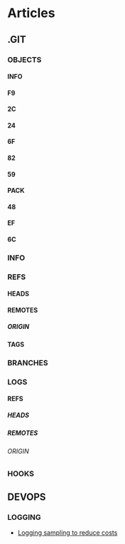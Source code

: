 # Articles

## .GIT


### OBJECTS


#### INFO


#### F9


#### 2C


#### 24


#### 6F


#### 82


#### 59


#### PACK


#### 48


#### EF


#### 6C


### INFO


### REFS


#### HEADS


#### REMOTES


##### ORIGIN


#### TAGS


### BRANCHES


### LOGS


#### REFS


##### HEADS


##### REMOTES


###### ORIGIN


### HOOKS


## DEVOPS


### LOGGING

- [Logging sampling to reduce costs](DevOps/Logging/Logging_sampling_to_reduce_costs.md)
